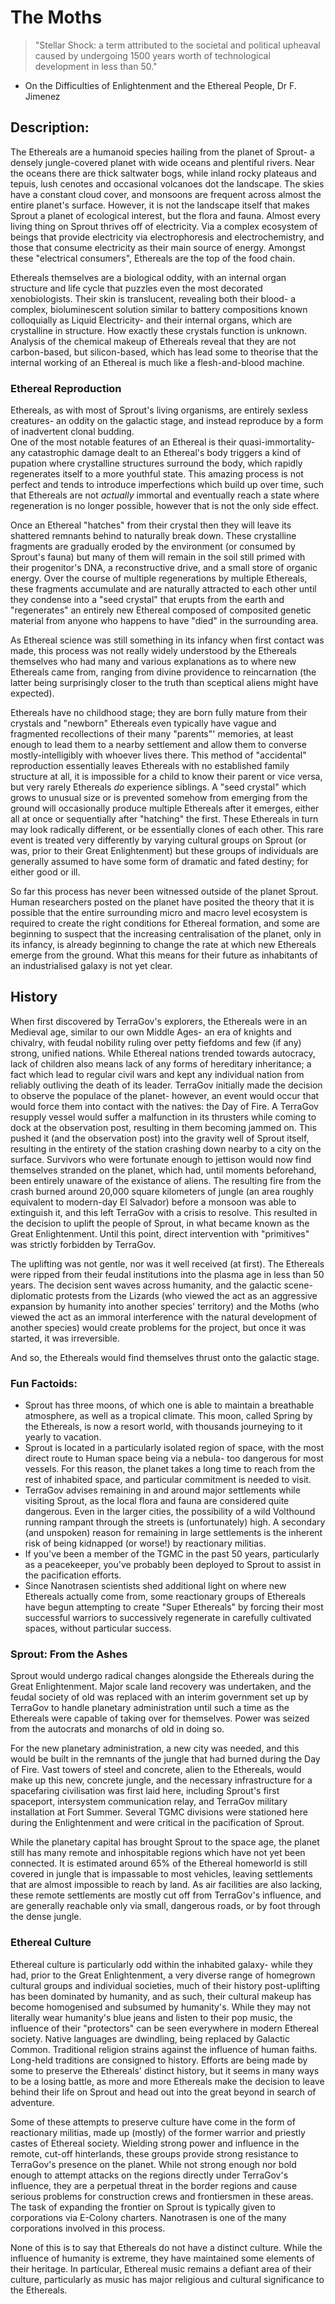 # The Moths

>"Stellar Shock: a term attributed to the societal and political upheaval caused by undergoing 1500 years worth of technological development in less than 50."
 
- On the Difficulties of Enlightenment and the Ethereal People, Dr F. Jimenez

## Description:

The Ethereals are a humanoid species hailing from the planet of Sprout- a densely jungle-covered planet with wide oceans and plentiful rivers. Near the oceans there are thick saltwater bogs, while inland rocky plateaus and tepuis, lush cenotes and occasional volcanoes dot the landscape. The skies have a constant cloud cover, and monsoons are frequent across almost the entire planet's surface. However, it is not the landscape itself that makes Sprout a planet of ecological interest, but the flora and fauna. Almost every living thing on Sprout thrives off of electricity. Via a complex ecosystem of beings that provide electricity via electrophoresis and electrochemistry, and those that consume electricity as their main source of energy. Amongst these "electrical consumers", Ethereals are the top of the food chain.

Ethereals themselves are a biological oddity, with an internal organ structure and life cycle that puzzles even the most decorated xenobiologists. Their skin is translucent, revealing both their blood- a complex, bioluminescent solution similar to battery compositions known colloquially as Liquid Electricity- and their internal organs, which are crystalline in structure. How exactly these crystals function is unknown. Analysis of the chemical makeup of Ethereals reveal that they are not carbon-based, but silicon-based, which has lead some to theorise that the internal working of an Ethereal is much like a flesh-and-blood machine.

### Ethereal Reproduction

Ethereals, as with most of Sprout's living organisms, are entirely sexless creatures- an oddity on the galactic stage, and instead reproduce by a form of inadvertent clonal budding.  
One of the most notable features of an Ethereal is their quasi-immortality- any catastrophic damage dealt to an Ethereal's body triggers a kind of pupation where crystalline structures surround the body, which rapidly regenerates itself to a more youthful state. This amazing process is not perfect and tends to introduce imperfections which build up over time, such that Ethereals are not _actually_ immortal and eventually reach a state where regeneration is no longer possible, however that is not the only side effect.

Once an Ethereal "hatches" from their crystal then they will leave its shattered remnants behind to naturally break down. These crystalline fragments are gradually eroded by the environment (or consumed by Sprout's fauna) but many of them will remain in the soil still primed with their progenitor's DNA, a reconstructive drive, and a small store of organic energy. Over the course of multiple regenerations by multiple Ethereals, these fragments accumulate and are naturally attracted to each other until they condense into a "seed crystal" that erupts from the earth and "regenerates" an entirely new Ethereal composed of composited genetic material from anyone who happens to have "died" in the surrounding area.

As Ethereal science was still something in its infancy when first contact was made, this process was not really widely understood by the Ethereals themselves who had many and various explanations as to where new Ethereals came from, ranging from divine providence to reincarnation (the latter being surprisingly closer to the truth than sceptical aliens might have expected).

Ethereals have no childhood stage; they are born fully mature from their crystals and "newborn" Ethereals even typically have vague and fragmented recollections of their many "parents"' memories, at least enough to lead them to a nearby settlement and allow them to converse mostly-intelligibly with whoever lives there.
This method of "accidental" reproduction essentially leaves Ethereals with no established family structure at all, it is impossible for a child to know their parent or vice versa, but very rarely Ethereals _do_ experience siblings. A "seed crystal" which grows to unusual size or is prevented somehow from emerging from the ground will occasionally produce multiple Ethereals after it emerges, either all at once or sequentially after "hatching" the first. These Ethereals in turn may look radically different, or be essentially clones of each other. 
This rare event is treated very differently by varying cultural groups on Sprout (or was, prior to their Great Enlightenment) but these groups of individuals are generally assumed to have some form of dramatic and fated destiny; for either good or ill.

So far this process has never been witnessed outside of the planet Sprout. Human researchers posted on the planet have posited the theory that it is possible that the entire surrounding micro and macro level ecosystem is required to create the right conditions for Ethereal formation, and some are beginning to suspect that the increasing centralisation of the planet, only in its infancy, is already beginning to change the rate at which new Ethereals emerge from the ground.
What this means for their future as inhabitants of an industrialised galaxy is not yet clear.

## History

When first discovered by TerraGov's explorers, the Ethereals were in an Medieval age, similar to our own Middle Ages- an era of knights and chivalry, with feudal nobility ruling over petty fiefdoms and few (if any) strong, unified nations. While Ethereal nations trended towards autocracy, lack of children also means lack of any forms of hereditary inheritance; a fact which lead to regular civil wars and kept any individual nation from reliably outliving the death of its leader. 
TerraGov initially made the decision to observe the populace of the planet- however, an event would occur that would force them into contact with the natives: the Day of Fire. A TerraGov resupply vessel would suffer a malfunction in its thrusters while coming to dock at the observation post, resulting in them becoming jammed on. This pushed it (and the observation post) into the gravity well of Sprout itself, resulting in the entirety of the station crashing down nearby to a city on the surface. Survivors who were fortunate enough to jettison would now find themselves stranded on the planet, which had, until moments beforehand, been entirely unaware of the existance of aliens. The resulting fire from the crash burned around 20,000 square kilometers of jungle (an area roughly equivalent to modern-day El Salvador) before a monsoon was able to extinguish it, and this left TerraGov with a crisis to resolve. This resulted in the decision to uplift the people of Sprout, in what became known as the Great Enlightenment. Until this point, direct intervention with "primitives" was strictly forbidden by TerraGov.

The uplifting was not gentle, nor was it well received (at first). The Ethereals were ripped from their feudal institutions into the plasma age in less than 50 years. The decision sent waves across humanity, and the galactic scene- diplomatic protests from the Lizards (who viewed the act as an aggressive expansion by humanity into another species' territory) and the Moths (who viewed the act as an immoral interference with the natural development of another species) would create problems for the project, but once it was started, it was irreversible.

And so, the Ethereals would find themselves thrust onto the galactic stage.

### Fun Factoids:
* Sprout has three moons, of which one is able to maintain a breathable atmosphere, as well as a tropical climate. This moon, called Spring by the Ethereals, is now a resort world, with thousands journeying to it yearly to vacation.
* Sprout is located in a particularly isolated region of space, with the most direct route to Human space being via a nebula- too dangerous for most vessels. For this reason, the planet takes a long time to reach from the rest of inhabited space, and particular commitment is needed to visit.
* TerraGov advises remaining in and around major settlements while visiting Sprout, as the local flora and fauna are considered quite dangerous. Even in the larger cities, the possibility of a wild Volthound running rampant through the streets is (unfortunately) high. A secondary (and unspoken) reason for remaining in large settlements is the inherent risk of being kidnapped (or worse!) by reactionary militias.
* If you've been a member of the TGMC in the past 50 years, particularly as a peacekeeper, you've probably been deployed to Sprout to assist in the pacification efforts.
* Since Nanotrasen scientists shed additional light on where new Ethereals actually come from, some reactionary groups of Ethereals have begun attempting to create "Super Ethereals" by forcing their most successful warriors to successively regenerate in carefully cultivated spaces, without particular success.

### Sprout: From the Ashes
Sprout would undergo radical changes alongside the Ethereals during the Great Enlightenment. Major scale land recovery was undertaken, and the feudal society of old was replaced with an interim government set up by TerraGov to handle planetary administration until such a time as the Ethereals were capable of taking over for themselves. Power was seized from the autocrats and monarchs of old in doing so.

For the new planetary administration, a new city was needed, and this would be built in the remnants of the jungle that had burned during the Day of Fire. Vast towers of steel and concrete, alien to the Ethereals, would make up this new, concrete jungle, and the necessary infrastructure for a spacefaring civilisation was first laid here, including Sprout's first spaceport, intersystem communication relay, and TerraGov military installation at Fort Summer. Several TGMC divisions were stationed here during the Enlightenment and were critical in the pacification of Sprout.

While the planetary capital has brought Sprout to the space age, the planet still has many remote and inhospitable regions which have not yet been connected. It is estimated around 65% of the Ethereal homeworld is still covered in jungle that is impassable to most vehicles, leaving settlements that are almost impossible to reach by land. As air facilities are also lacking, these remote settlements are mostly cut off from TerraGov's influence, and are generally reachable only via small, dangerous roads, or by foot through the dense jungle.


### Ethereal Culture
Ethereal culture is particularly odd within the inhabited galaxy- while they had, prior to the Great Enlightenment, a very diverse range of homegrown cultural groups and individual societies, much of their history post-uplifting has been dominated by humanity, and as such, their cultural makeup has become homogenised and subsumed by humanity's. While they may not literally wear humanity's blue jeans and listen to their pop music, the influence of their "protectors" can be seen everywhere in modern Ethereal society. Native languages are dwindling, being replaced by Galactic Common. Traditional religion strains against the influence of human faiths. Long-held traditions are consigned to history. Efforts are being made by some to preserve the Ethereals' distinct history, but it seems in many ways to be a losing battle, as more and more Ethereals make the decision to leave behind their life on Sprout and head out into the great beyond in search of adventure.

Some of these attempts to preserve culture have come in the form of reactionary militias, made up (mostly) of the former warrior and priestly castes of Ethereal society. Wielding strong power and influence in the remote, cut-off hinterlands, these groups provide strong resistance to TerraGov's presence on the planet. While not strong enough nor bold enough to attempt attacks on the regions directly under TerraGov's influence, they are a perpetual threat in the border regions and cause serious problems for construction crews and frontiersmen in these areas. The task of expanding the frontier on Sprout is typically given to corporations via E-Colony charters. Nanotrasen is one of the many corporations involved in this process.

None of this is to say that Ethereals do not have a distinct culture. While the influence of humanity is extreme, they have maintained some elements of their heritage. In particular, Ethereal music remains a defiant area of their culture, particularly as music has major religious and cultural significance to the Ethereals.
